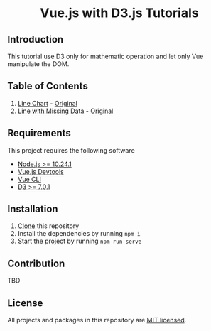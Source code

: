 

<h1 align="center">Vue.js with D3.js Tutorials</h1>

## Introduction
This tutorial use D3 only for mathematic operation and let only Vue manipulate the DOM.

## Table of Contents

<!-- ### Animation
TBD

### Interaction
TBD

### Analysis
TBD

### Hierarchies
TBD

### Networks
TBD

### Bars
TBD
### Lines -->
1. [Line Chart](./src/components/LineChart.vue) - [Original](https://observablehq.com/@d3/line-chart) 
2. [Line with Missing Data](./src/components/LineWithMissingData.vue) - [Original](https://observablehq.com/@d3/line-with-missing-data) 
<!-- 3. Multi Line Chart - [Original](https://observablehq.com/@d3/multi-line-chart)  -->
<!-- 4. Threshold Encoding - [Original](https://observablehq.com/@d3/threshold-encoding) -->

<!-- ### Areas
TBD -->
<!-- 1. Stacked Area Chart - [Original](https://observablehq.com/@d3/stacked-area-chart) -->
<!-- 2. Difference Chart - [Original](https://observablehq.com/@d3/difference-chart) -->
<!-- 3. Realtime Horizon Chart - [Original](https://observablehq.com/@d3/realtime-horizon-chart) -->

<!-- ### Dots
TBD

### Radial
TBD

### Annotation
TBD

### Maps
TBD

### Essays
TBD

### Just for fun
TBD -->
## Requirements
This project requires the following software

- [Node.js >= 10.24.1](https://nodejs.org/en/)
- [Vue.js Devtools](https://chrome.google.com/webstore/detail/vuejs-devtools/nhdogjmejiglipccpnnnanhbledajbpd/related?hl=ko)
- [Vue CLI](https://cli.vuejs.org/guide/installation.html)
- [D3 >= 7.0.1](https://www.npmjs.com/package/d3)

## Installation

1. [Clone](https://github.com/Seungwoo321/vue-d3-tutorial.git) this repository
2. Install the dependencies by running `npm i`
3. Start the project by running `npm run serve`


## Contribution
TBD


## License

All projects and packages in this repository are [MIT licensed](./LICENSE).